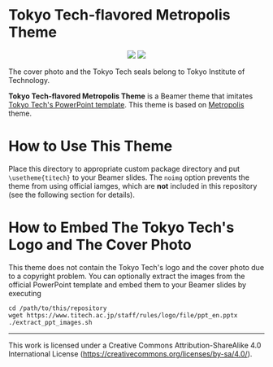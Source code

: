# Tokyo Tech-flavored Metropolis Theme
<p align="center">
<img src="https://github.com/oyamay/beamertheme-titech/raw/master/misc/preview_1.png">
<img src="https://github.com/oyamay/beamertheme-titech/raw/master/misc/preview_2.png">
</p>

The cover photo and the Tokyo Tech seals belong to Tokyo Institute of Technology.

**Tokyo Tech-flavored Metropolis Theme** is a Beamer theme that imitates [Tokyo Tech's PowerPoint template](https://www.titech.ac.jp/staff/rules/logo/file/ppt_en.pptx).
This theme is based on [Metropolis](https://github.com/matze/mtheme) theme.

# How to Use This Theme
Place this directory to appropriate custom package directory and put `\usetheme{titech}` to your Beamer slides.
The `noimg` option prevents the theme from using official iamges, which are **not** included in this repository (see the following section for details).

# How to Embed The Tokyo Tech's Logo and The Cover Photo
This theme does not contain the Tokyo Tech's logo and the cover photo due to a copyright problem.
You can optionally extract the images from the official PowerPoint template and embed them to your Beamer slides by executing

```
cd /path/to/this/repository
wget https://www.titech.ac.jp/staff/rules/logo/file/ppt_en.pptx
./extract_ppt_images.sh
```


---

This work is licensed under a Creative Commons Attribution-ShareAlike 4.0 International License (https://creativecommons.org/licenses/by-sa/4.0/).
